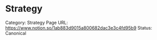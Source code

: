 # Strategy

Category: Strategy
Page URL: https://www.notion.so/1ab883d9015a800682dac3e3c4fd95b9
Status: Canonical